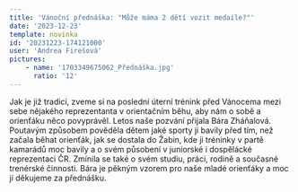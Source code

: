 ```yaml
---
title: 'Vánoční přednáška: "Může máma 2 dětí vozit medaile?"'
date: '2023-12-23'
template: novinka
id: '20231223-174121000'
user: 'Andrea Firešová'
pictures:
    - name: '1703349675062_Přednáška.jpg'
      ratio: '12'
---
```

Jak je již tradicí, zveme si na poslední úterní trénink před Vánocema mezi sebe nějakého reprezentanta v orientačním běhu, aby nám o sobě a orienťáku něco povyprávěl. Letos naše pozvání přijala Bára Zháňalová. Poutavým způsobem pověděla dětem jaké sporty ji bavily před tím, než začala běhat orienťák, jak se dostala do Žabin, kde ji tréninky v partě kamarádů moc bavily a o svém působení v juniorské i dospělácké reprezentaci ČR. Zmínila se také o svém studiu, práci, rodině a současné trenérské činnosti. Bára je pěkným vzorem pro naše mladé orienťáky a moc jí děkujeme za přednášku.
